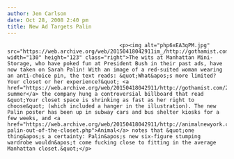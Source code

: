 ```yaml
---
author: Jen Carlson
date: Oct 28, 2008 2:40 pm
title: New Ad Targets Palin
---
```


	
										<p><img alt="php6xEA3qPM.jpg" src="https://web.archive.org/web/20150418042911im_/http://gothamist.com/attachments/arts_jen/php6xEA3qPM.jpg" width="130" height="123" class="right">The wits at Manhattan Mini-Storage, who have poked fun at President Bush in their past ads, have now taken on Sarah Palin! With an image of a red-suited woman wearing an anti-choice pin, the text reads: &quot;What&apos;s more limited? Your closet or her experience?&quot; <a href="https://web.archive.org/web/20150418042911/http://gothamist.com/2007/08/16/hangups_about_s.php">Last summer</a> the company hung a controversial billboard that read &quot;Your closet space is shrinking as fast as her right to choose&quot; (which included a hanger in the illustration). The new Palin poster has been up in subway cars and bus shelter kiosks for a few weeks, and <a href="https://web.archive.org/web/20150418042911/http://animalnewyork.com/news/2008/10/sarah-palin-out-of-the-closet.php">Animal</a> notes that &quot;one thing&apos;s a certainty: Palin&apos;s new six-figure stumping wardrobe wouldn&apos;t come fucking close to fitting in the average Manhattan closet.&quot;</p>					
										
									
				